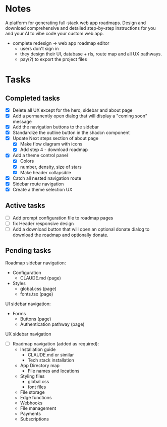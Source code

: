# Notes

A platform for generating full-stack web app roadmaps. Design and download comprehensive and detailed step-by-step instructions for you and your AI to vibe code your custom web app.

- complete redesign -> web app roadmap editor
  - users don't sign in
  - they design their UI, database + rls, route map and all UX pathways.
  - pay(?) to export the project files

# Tasks

## Completed tasks

- [x] Delete all UX except for the hero, sidebar and about page
- [x] Add a permanently open dialog that will display a "coming soon" message
- [x] Add the navigation buttons to the sidebar
- [x] Standardize the outline button in the shadcn component
- [x] Update Next steps section of about page
  - [x] Make flow diagram with icons
  - [x] Add step 4 - download roadmap
- [x] Add a theme control panel
  - [x] Colors
  - [x] number, density, size of stars
  - [x] Make header collapsible
- [x] Catch all nested navigation route
- [x] Sidebar route navigation
- [x] Create a theme selection UX

## Active tasks

- [ ] Add prompt configuration file to roadmap pages
- [ ] fix Header responsive design
- [ ] Add a download button that will open an optional donate dialog to download the roadmap and optionally donate.

## Pending tasks

Roadmap sidebar navigation:

- Configuration
  - CLAUDE.md (page)
- Styles
  - global.css (page)
  - fonts.tsx (page)

UI sidebar navigation:

- Forms
  - Buttons (page)
  - Authentication pathway (page)

UX sidebar navigation

- [ ] Roadmap navigation (added as required):
  - Installation guide
    - CLAUDE.md or similar
    - Tech stack installation
  - App Directory map
    - File names and locations
  - Styling files
    - global.css
    - font files
  - File storage
  - Edge functions
  - Webhooks
  - File management
  - Payments
  - Subscriptions
